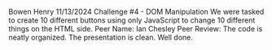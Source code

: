 Bowen Henry
11/13/2024
Challenge #4 - DOM Manipulation
We were tasked to create 10 different buttons using only JavaScript to change 10 different things on the HTML side.
Peer Name: Ian Chesley
Peer Review: The code is neatly organized. The presentation is clean. Well done.